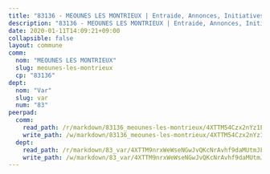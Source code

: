 ```yaml
---
title: "83136 - MEOUNES LES MONTRIEUX | Entraide, Annonces, Initiatives"
description: "83136 - MEOUNES LES MONTRIEUX | Entraide, Annonces, Initiatives"
date: 2020-01-11T14:09:21+09:00
collapsible: false
layout: commune
comm:
  nom: "MEOUNES LES MONTRIEUX"
  slug: meounes-les-montrieux
  cp: "83136"
dept:
  nom: "Var"
  slug: var
  num: "83"
peerpad:
  comm:
    read_path: /r/markdown/83136_meounes-les-montrieux/4XTTM54Czx2nYz1FUMXje98QpSCGt9vCtzYdcqR9YFYmMPTr5
    write_path: /w/markdown/83136_meounes-les-montrieux/4XTTM54Czx2nYz1FUMXje98QpSCGt9vCtzYdcqR9YFYmMPTr5-K3TgThrLAwspRNqQxNkyehQBjmgqfo11oRXBofSjrreuABsurh6MFxaN2iyVqFqAT84e6XYpkX11FX5Cc6s6vtmAwr8Fsag1MFiCkRjVRrn1nCkorcaUsmVapUom5MjofAS8VCBw
  dept:
    read_path: /r/markdown/83_var/4XTTM9nrxWeWseNGwJvQKcNrAvhf9daMUtmJFyuTCRVRxiQhJ
    write_path: /w/markdown/83_var/4XTTM9nrxWeWseNGwJvQKcNrAvhf9daMUtmJFyuTCRVRxiQhJ-K3TgTkbV5EeE5ztheh8tn4MGBxq8r8BVQdiSVrn3rAQKUfBUzy1SpnL7kiXYD24VhE1ooCba4S1a12268DXaVL5Dh1W3oDQu8Yj58kjUk3PAVaf4GwZWkisJBFW5Z6TWnf5Ads7a
---
```


